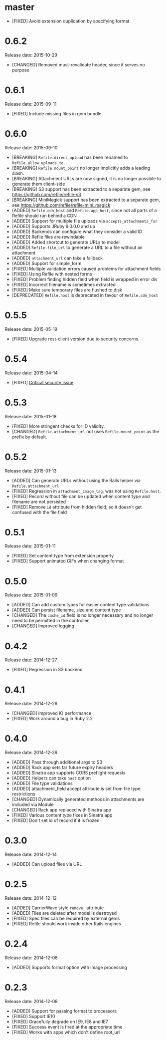 # master

- [FIXED] Avoid extension duplication by specifying format

# 0.6.2

Release date: 2015-10-29

- [CHANGED] Removed must-revalidate header, since it serves no purpose

# 0.6.1

Release date: 2015-09-11

- [FIXED] Include missing files in gem bundle

# 0.6.0

Release date: 2015-09-10

- [BREAKING] `Refile.direct_upload` has been renamed to `Refile.allow_uploads_to`.
- [BREAKING] `Refile.mount_point` no longer implicitly adds a leading slash.
- [BREAKING] Attachment URLs are now signed, it is no longer possible to generate them client-side
- [BREAKING] S3 support has been extracted to a separate gem, see https://github.com/refile/refile-s3
- [BREAKING] MiniMagick support has been extracted to a separate gem, see https://github.com/refile/refile-mini_magick
- [ADDED] `Refile.cdn_host` and `Refile.app_host`, since not all parts of a Refile should run behind a CDN
- [ADDED] Support for multiple file uploads via `accepts_attachments_for`
- [ADDED] Supports JRuby 9.0.0.0 and up
- [ADDED] Backends can configure what they consider a valid ID
- [ADDED] Refile files are rewindable
- [ADDED] Added shortcut to generate URLs to model
- [ADDED] `Refile.file_url` to generate a URL to a file without an attachment
- [ADDED] `attachment_url` can take a fallback
- [ADDED] Support for simple_form
- [FIXED] Multiple validation errors caused problems for attachment fields
- [FIXED] Using Refile with nested forms
- [FIXED] Problem finding hidden field when field is wrapped in error div
- [FIXED] Incorrect filename is sometimes extracted
- [FIXED] Make sure temporary files are flushed to disk
- [DEPRECATED] `Refile.host` is deprecated in favour of `Refile.cdn_host`

# 0.5.5

Release date: 2015-05-19

- [FIXED] Upgrade rest-client version due to security concerns.

# 0.5.4

Release date: 2015-04-14

- [FIXED] [Critical security issue](https://groups.google.com/forum/#!topic/ruby-security-ann/VIfMO2LvzNs).

# 0.5.3

Release date: 2015-01-18

- [FIXED] More stringent checks for ID validity.
- [CHANGED] `Refile.attachment_url` not uses `Refile.mount_point` as the prefix by default.

# 0.5.2

Release date: 2015-01-13

- [ADDED] Can generate URLs without using the Rails helper via `Refile.attachment_url`
- [FIXED] Regression in `attachment_image_tag`, was not using `Refile.host`.
- [FIXED] Record without file can be updated when content type and filename are not persisted
- [FIXED] Remove `id` attribute from hidden field, so it doesn't get confused with the file field

# 0.5.1

Release date: 2015-01-11

- [FIXED] Set content type from extension properly
- [FIXED] Support animated GIFs when changing format

# 0.5.0

Release date: 2015-01-09

- [ADDED] Can add custom types for easier content type validations
- [ADDED] Can persist filename, size and content type
- [CHANGED] The `cache_id` field is no longer necessary and no longer need to be permitted in the controller
- [CHANGED] Improved logging

# 0.4.2

Release date: 2014-12-27

- [FIXED] Regression in S3 backend

# 0.4.1

Release date: 2014-12-26

- [CHANGED] Improved IO performance
- [FIXED] Work around a bug in Ruby 2.2

# 0.4.0

Release date: 2014-12-26

- [ADDED] Pass through additional args to S3
- [ADDED] Rack app sets far future expiry headers
- [ADDED] Sinatra app supports CORS preflight requests
- [ADDED] Helpers can take `host` option
- [ADDED] File type validations
- [ADDED] attachment_field accept attribute is set from file type restrictions
- [CHANGED] Dynamically generated methods in attachments are included via Module
- [CHANGED] Rack app replaced with Sinatra app
- [FIXED] Various content type fixes in Sinatra app
- [FIXED] Don't set id of record if it is frozen

# 0.3.0

Release date: 2014-12-14

- [ADDED] Can upload files via URL

# 0.2.5

Release date: 2014-12-12

- [ADDED] CarrierWave style `remove_` attribute
- [ADDED] Files are deleted after model is destroyed
- [FIXED] Spec files can be required by external gems
- [FIXED] Refile should work inside other Rails engines

# 0.2.4

Release date: 2014-12-08

- [ADDED] Supports format option with image processing

# 0.2.3

Release date: 2014-12-08

- [ADDED] Support for passing format to processors
- [FIXED] Support IE10
- [FIXED] Gracefully degrade on IE9, IE8 and IE7
- [FIXED] Success event is fired at the appropriate time
- [FIXED] Works with apps which don't define root_url
